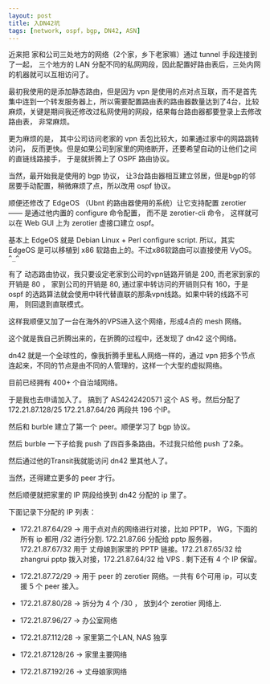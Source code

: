 ```yaml
---
layout: post
title: 入DN42坑
tags: [network, ospf，bgp, DN42, ASN]
---
```


近来把 家和公司三处地方的网络（2个家，乡下老家嘛）通过 tunnel 手段连接到了一起， 三个地方的 LAN 分配不同的私网网段，因此配置好路由表后，三处内网的机器就可以互相访问了。

最初我使用的是添加静态路由，但是因为 vpn 是使用的点对点互联，而不是首先集中连到一个转发服务器上，所以需要配置路由表的路由器数量达到了4台，比较麻烦，关键是期间我还修改过私网使用的网段，结果每台路由器都要登录上去修改路由表， 非常麻烦。

更为麻烦的是， 其中公司访问老家的 vpn 丢包比较大，如果通过家中的网路跳转访问， 反而更快。但是如果公司到家里的网络断开，还要希望自动的让他们之间的直链线路接手， 于是就折腾上了 OSPF 路由协议。

当然，最开始我是使用的 bgp 协议， 让3台路由器相互建立邻居，但是bgp的邻居要手动配置，稍微麻烦了点，所以改用 ospf 协议。

顺便还修改了 EdgeOS （Ubnt 的路由器使用的系统）让它支持配置 zerotier —— 是通过他内置的 configure 命令配置， 而不是 zerotier-cli 命令， 这样就可以在 Web GUI 上为 zerotier 虚接口建立 ospf。

基本上 EdgeOS 就是 Debian Linux + Perl configure script.
所以，其实 EdgeOS 是可以移植到 x86 软路由上的。不过x86软路由可以直接使用 VyOS。```^_^```


有了 动态路由协议，我只要设定老家到公司的vpn链路开销是 200, 而老家到家的开销是 80 ， 家到公司的开销是 80, 通过家中转访问的开销则只有 160，于是 ospf 的选路算法就会使用中转代替直联的那条vpn线路。如果中转的线路不可用， 则回退到直联模式。

这样我顺便又加了一台在海外的VPS进入这个网络，形成4点的 mesh 网络。



这个就是我自己折腾出来的，在折腾的过程中，还发现了 dn42 这个网络。

dn42 就是一个全球性的，像我折腾手里私人网络一样的，通过 vpn 把多个节点连起来，不同的节点是由不同的人管理的，这样一个大型的虚拟网络。

目前已经拥有 400+ 个自治域网络。

于是我也去申请加入了。 搞到了 AS4242420571 这个 AS 号。然后分配了 
172.21.87.128/25 172.21.87.64/26 两段共 196 个IP。

然后和 burble 建立了第一个 peer。顺便学习了 bgp 协议。

然后 burble 一下子给我 push 了四百多条路由。不过我只给他 push 了2条。

然后通过他的Transit我就能访问 dn42 里其他人了。

当然，还得建立更多的 peer 才行。

然后顺便就把家里的 IP 网段给换到 dn42 分配的 ip 里了。


下面记录下分配的 IP 列表：

*	172.21.87.64/29	-> 用于点对点的网络进行对接，比如 PPTP， WG，下面的所有 ip 都用 /32 进行分割. 172.21.87.66 分配给 pptp 服务器，172.21.87.67/32 用于 丈母娘到家里的 PPTP 链接。172.21.87.65/32 给 zhangrui pptp 拨入对接，172.21.87.64/32 给 VPS . 剩下还有 4 个 IP 保留。

*	172.21.87.72/29	-> 用于 peer 的 zerotier 网络。一共有 6个可用 ip，可以支援 5 个 peer 接入。

*	172.21.87.80/28 -> 拆分为 4 个 /30 ， 放到4个 zerotier 网络上.

*	172.21.87.96/27 -> 办公室网络

*	172.21.87.112/28 -> 家里第二个LAN, NAS 独享

*	172.21.87.128/26 -> 家里主要网络

*	172.21.87.192/26 -> 丈母娘家网络










